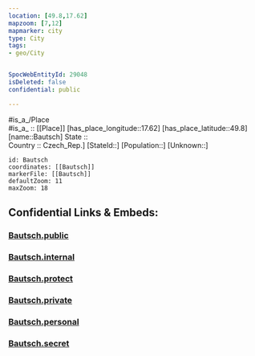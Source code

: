 ```yaml
---
location: [49.8,17.62] 
mapzoom: [7,12] 
mapmarker: city 
type: City
tags:
- geo/City


SpocWebEntityId: 29048
isDeleted: false
confidential: public

---
```

#is_a_/Place  
#is_a_ :: [[Place]] 
[has_place_longitude::17.62] 
[has_place_latitude::49.8] 
[name::Bautsch] 
State ::  
Country :: Czech_Rep.] 
[StateId::] 
[Population::] 
[Unknown::] 


```leaflet
id: Bautsch
coordinates: [[Bautsch]] 
markerFile: [[Bautsch]] 
defaultZoom: 11 
maxZoom: 18
```


## Confidential Links & Embeds: 

### [Bautsch.public](/_public/\Earth\Continent\Europe\Europe~Central\Czech_Republic\regions~Czech_Republic\Moravskoslezský\CityBautsch.public.md) 

### [Bautsch.internal](/_internal/\Earth\Continent\Europe\Europe~Central\Czech_Republic\regions~Czech_Republic\Moravskoslezský\CityBautsch.internal.md) 

### [Bautsch.protect](/_protect/\Earth\Continent\Europe\Europe~Central\Czech_Republic\regions~Czech_Republic\Moravskoslezský\CityBautsch.protect.md) 

### [Bautsch.private](/_private/\Earth\Continent\Europe\Europe~Central\Czech_Republic\regions~Czech_Republic\Moravskoslezský\CityBautsch.private.md) 

### [Bautsch.personal](/_personal/\Earth\Continent\Europe\Europe~Central\Czech_Republic\regions~Czech_Republic\Moravskoslezský\CityBautsch.personal.md) 

### [Bautsch.secret](/_secret/\Earth\Continent\Europe\Europe~Central\Czech_Republic\regions~Czech_Republic\Moravskoslezský\CityBautsch.secret.md)

